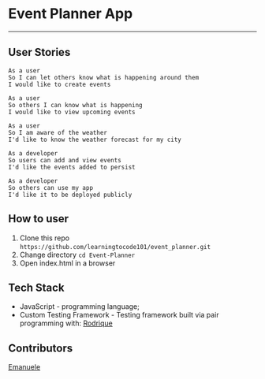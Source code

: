 # Event Planner App
------

## User Stories

```
As a user   
So I can let others know what is happening around them    
I would like to create events  

As a user  
So others I can know what is happening  
I would like to view upcoming events  

As a user  
So I am aware of the weather  
I'd like to know the weather forecast for my city  

As a developer  
So users can add and view events  
I'd like the events added to persist  

As a developer  
So others can use my app  
I'd like it to be deployed publicly    

```

## How to user

1. Clone this repo `https://github.com/learningtocode101/event_planner.git`
2. Change directory `cd Event-Planner`
3. Open index.html in a browser

## Tech Stack

* JavaScript - programming language;
* Custom Testing Framework - Testing framework built via pair programming with:
[Rodrique](https://github.com/Rodrigue-K)

## Contributors
[Emanuele](https://github.com/emanuelegorga)

